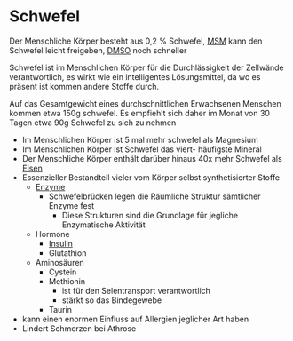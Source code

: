 # Schwefel
Der Menschliche Körper besteht aus 0,2 % Schwefel, [MSM](../Rohstoffe/Hochwertige_Rohstoffe/MSM%20Schwefel.md) kann den Schwefel leicht freigeben, [DMSO](../Rohstoffe/Hochwertige_Rohstoffe/DMSO.md) noch schneller

Schwefel ist im Menschlichen Körper für die Durchlässigkeit der Zellwände verantwortlich, es wirkt wie ein intelligentes Lösungsmittel, da wo es präsent ist kommen andere Stoffe durch.

Auf das Gesamtgewicht eines durchschnittlichen Erwachsenen Menschen kommen etwa 150g schwefel.
Es empfiehlt sich daher im Monat von 30 Tagen etwa 90g Schwefel zu sich zu nehmen

- Im Menschlichen Körper ist 5 mal mehr schwefel als Magnesium
- Im Menschlichen Körper ist Schwefel das viert- häufigste Mineral
- Der Menschliche Körper enthält darüber hinaus 40x mehr Schwefel als [Eisen](Eisen.md)
- Essenzieller Bestandteil vieler vom Körper selbst synthetisierter Stoffe
	- [Enzyme](../Glossar/Enzym.md)
		- Schwefelbrücken legen die Räumliche Struktur sämtlicher Enzyme fest
			- Diese Strukturen sind die Grundlage für jegliche Enzymatische Aktivität
	- Hormone
		- [Insulin](../Glossar/Insulin.md)
		- Glutathion
	- Aminosäuren
		- Cystein
		- Methionin
			- ist für den Selentransport verantwortlich
			- stärkt so das Bindegewebe
		- Taurin
- kann einen enormen Einfluss auf Allergien jeglicher Art haben
- Lindert Schmerzen bei Athrose